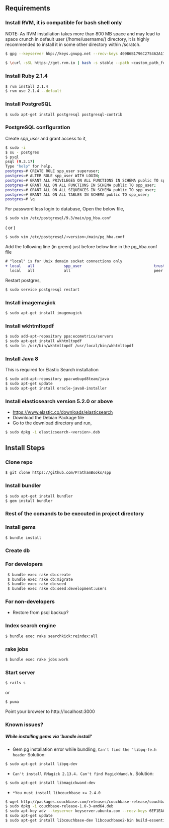 Requirements
------------

### Install RVM, it is compatible for bash shell only
NOTE: As RVM installation takes more than 800 MB space and may lead to space crunch in default user (/home/username/) directory, it is highly recommended to install it in some other directory within /scratch.
```sh
$ gpg --keyserver hkp://keys.gnupg.net --recv-keys 409B6B1796C275462A1703113804BB82D39DC0E3 7D2BAF1CF37B13E2069D6956105BD0E739499BDB
 
$ \curl -sSL https://get.rvm.io | bash -s stable --path <custom_path_for_installation>
```
###  Install Ruby 2.1.4
```sh
$ rvm install 2.1.4
$ rvm use 2.1.4 --default
```
###  Install PostgreSQL
```sh
$ sudo apt-get install postgresql postgresql-contrib
```
### PostgreSQL configuration
Create *spp_user* and grant access to it,
```sh
$ sudo -i
$ su - postgres
$ psql
psql (9.3.17)
Type "help" for help.
postgres=# CREATE ROLE spp_user superuser;
postgres=# ALTER ROLE spp_user WITH LOGIN;
postgres=# GRANT ALL PRIVILEGES ON ALL FUNCTIONS IN SCHEMA public TO spp_user;
postgres=# GRANT ALL ON ALL FUNCTIONS IN SCHEMA public TO spp_user;
postgres=# GRANT ALL ON ALL SEQUENCES IN SCHEMA public TO spp_user;
postgres=# GRANT ALL ON ALL TABLES IN SCHEMA public TO spp_user;
postgres=# \q
```
For password less login to database, Open the below file,

```sh
$ sudo vim /etc/postgresql/9.3/main/pg_hba.conf
```
  ( or )
```sh
$ sudo vim /etc/postgresql/<version>/main/pg_hba.conf
```
Add the following line (in green) just before below line in the pg_hba.conf file
```diff
# "local" is for Unix domain socket connections only
+ local   all             spp_user                                trust
  local   all             all                                     peer
```
Restart postgres,
```sh
$ sudo service postgresql restart
```

###   Install imagemagick
```sh
$ sudo apt-get install imagemagick
```
###   Install wkhtmltopdf 
```sh
$ sudo add-apt-repository ppa:ecometrica/servers
$ sudo apt-get install wkhtmltopdf
$ sudo ln /usr/bin/wkhtmltopdf /usr/local/bin/wkhtmltopdf
```
### Install Java 8
This is required for Elastic Search installation
```sh
$ sudo add-apt-repository ppa:webupd8team/java
$ sudo apt-get update
$ sudo apt-get install oracle-java8-installer
```
###   Install elasticsearch version 5.2.0 or above
- https://www.elastic.co/downloads/elasticsearch
- Download the Debian Package  file
- Go to the download directory and run,
```sh 
$ sudo dpkg -i elasticsearch-<version>.deb
```

Install Steps
-------------

###   Clone repo
```sh
$ git clone https://github.com/PrathamBooks/spp
```
###  Install bundler
```sh
$ sudo apt-get install bundler
$ gem install bundler
```
###   Rest of the comands to be executed in project directory
###  Install gems
```sh
$ bundle install
```
###   Create db
 ###   For developers
```sh
 $ bundle exec rake db:create
 $ bundle exec rake db:migrate
 $ bundle exec rake db:seed
 $ bundle exec rake db:seed:development:users
```
 ###   For non-developers
  - Restore from psql backup?
###  Index search engine
```sh
$ bundle exec rake searchkick:reindex:all
```
###   rake jobs
```sh
$ bundle exec rake jobs:work
```
###  Start server
```sh
$ rails s
```
or
```sh
$ puma
```

Point your browser to http://localhost:3000

### Known issues?
##### While installing gems via 'bundle install'
- Gem pg installation error while bundling, `Can't find the 'libpq-fe.h header`
Solution: 
```sh
$ sudo apt-get install libpq-dev
```
- `Can't install RMagick 2.13.4. Can't find MagickWand.h,`
Solution: 
```sh
$ sudo apt-get install libmagickwand-dev
```
- `*You must install libcouchbase >= 2.4.0`
```sh
$ wget http://packages.couchbase.com/releases/couchbase-release/couchbase-release-1.0-3-amd64.deb
$ sudo dpkg -i couchbase-release-1.0-3-amd64.deb
$ sudo apt-key adv --keyserver keyserver.ubuntu.com --recv-keys 6EF1EAC479CF7903 
$ sudo apt-get update
$ sudo apt-get install libcouchbase-dev libcouchbase2-bin build-essential
```
